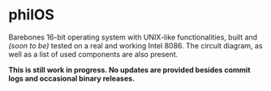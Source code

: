 # philOS

Barebones 16-bit operating system with UNIX-like functionalities, built and _(soon to be)_ tested on a real and working Intel 8086. The circuit diagram, as well as a list of used components are also present.

**This is still work in progress. No updates are provided besides commit logs and occasional binary releases.**
